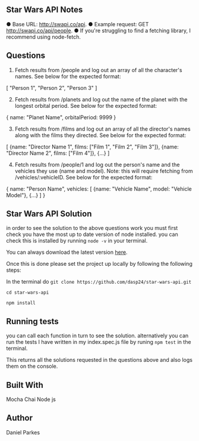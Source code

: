 ## Star Wars API Notes

● Base URL: http://swapi.co/api.
● Example request: GET http://swapi.co/api/people.
● If you're struggling to find a fetching library, I recommend using node-fetch.

## Questions

1) Fetch results from /people and log out an array of all the character's names. See below for the expected format:

[
"Person 1",
"Person 2",
"Person 3" 
]

2) Fetch results from /planets and log out the name of the planet with the longest orbital period. See below for the expected format:

{
    name: "Planet Name",
    orbitalPeriod: 9999
}

3) Fetch results from /films and log out an array of all the director's names along with the films they directed. See below for the expected format:

[
    {name: "Director Name 1", films: ["Film 1", "Film 2", "Film 3"]},
    {name: "Director Name 2", films: ["Film 4"]},
    {...}
]

4) Fetch results from /people/1 and log out the person's name and the vehicles they use (name and model). Note: this will require fetching from /vehicles/:vehicleID. See below for the expected format:

{
    name: "Person Name",
    vehicles: [
        {name: "Vehicle Name", model: "Vehicle Model"},
{...} ]
}

## Star Wars API Solution

in order to see the solution to the above questions work you must first check you have the most up to date version of node installed. you can check this is installed by running ``node -v`` in your terminal.

You can always download the latest version <a href="https://nodejs.org/en/download/">here</a>.

Once this is done please set the project up locally by following the following steps:

In the terminal do `git clone https://github.com/dasp24/star-wars-api.git`

`cd star-wars-api`

`npm install`

## Running tests

you can call each function in turn to see the solution. alternatively you can run the tests I have written in my index.spec.js file by runing ``npm test`` in the terminal.

This returns all the solutions requested in the questions above and also logs them on the console.

## Built With
Mocha
Chai
Node js

## Author
Daniel Parkes

